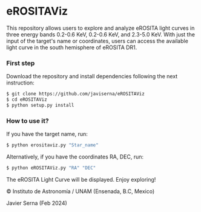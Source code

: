 # eROSITAViz
This repository allows users to explore and analyze eROSITA light curves in three energy bands 0.2-0.6 KeV, 0.2-0.6 KeV, and 2.3-5.0 KeV.
With just the input of the target's name or coordinates, users can access the available light curve in the south hemisphere of eROSITA DR1.

### First step
Download the repository and install dependencies following the next instruction:

```zsh
$ git clone https://github.com/javiserna/eROSITAViz
$ cd eROSITAViz
$ python setup.py install
```
### How to use it?
If you have the target name, run:

```zsh
$ python erositaviz.py "Star_name"
```
Alternatively, if you have the coordinates RA, DEC, run:

```zsh
$ python eROSITAViz.py "RA" "DEC"
```

The eROSITA Light Curve will be displayed. Enjoy exploring!

© Instituto de Astronomía / UNAM (Ensenada, B.C, Mexico)

Javier Serna (Feb 2024)

